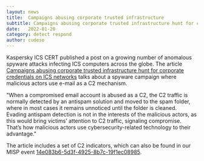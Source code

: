 ```yaml
---
layout: news
title:  Campaigns abusing corporate trusted infrastructure
subtitle: Campaigns abusing corporate trusted infrastructure hunt for corporate credentials on ICS networks: Spyware attacks infecting ICS computers across the globe
date:   2022-01-20
category: detect respond
author: cudeso
---
```

Kaspersky ICS CERT published a post on a growing number of anomalous spyware attacks infecting ICS computers across the globe. The article [Campaigns abusing corporate trusted infrastructure hunt for corporate credentials on ICS networks](https://ics-cert.kaspersky.com/publications/reports/2022/01/19/campaigns-abusing-corporate-trusted-infrastructure-hunt-for-corporate-credentials-on-ics-networks/) talks 
about a spyware campaign where malicious actors use e-mail as a C2 mechanism.

"When a compromised email account is abused as a C2, the C2 traffic is normally detected by an antispam solution and moved to the spam folder, where in most cases it remains unnoticed until the folder is cleaned. Evading antispam detection is not in the interests of the malicious actors, as this would bring victims’ attention to C2 traffic, signaling compromise. That’s how malicious actors use cybersecurity-related technology to their advantage."

The article includes a set of C2 indicators, which can also be found in our MISP event [14e083b6-5d3f-4925-8b7c-19f1ec08985](https://www.botvrij.eu/data/feed-osint/14e083b6-5d3f-4925-8b7c-19f1ec089859.json).